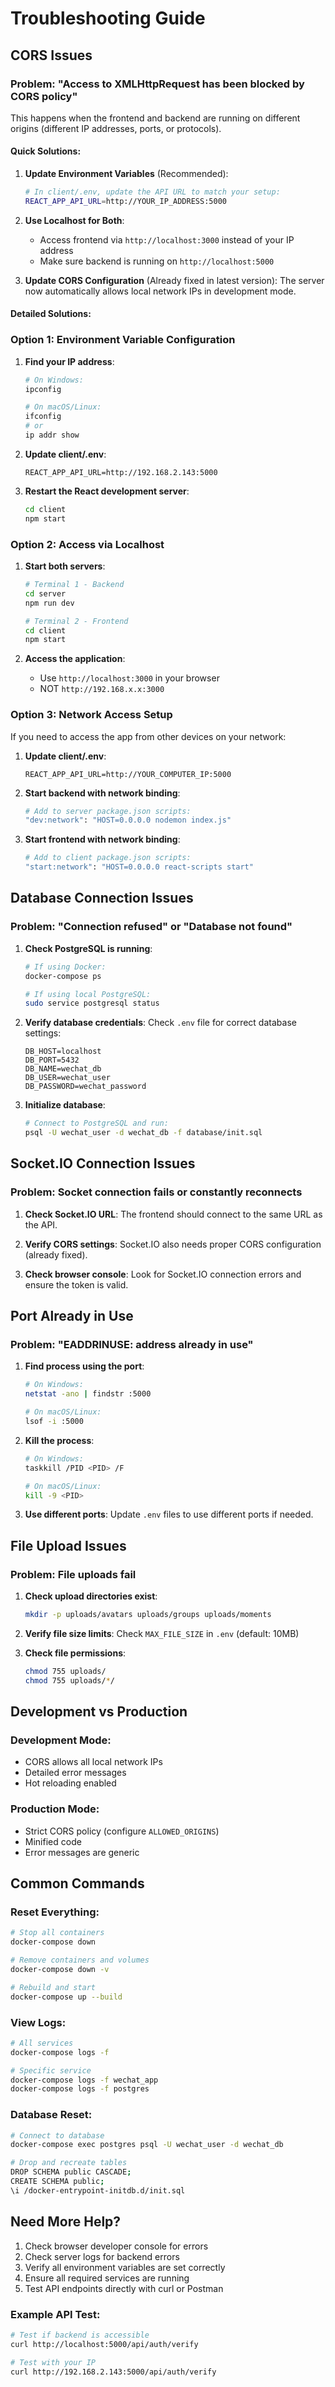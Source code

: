 # Troubleshooting Guide

## CORS Issues

### Problem: "Access to XMLHttpRequest has been blocked by CORS policy"

This happens when the frontend and backend are running on different origins (different IP addresses, ports, or protocols).

#### Quick Solutions:

1. **Update Environment Variables** (Recommended):
   ```bash
   # In client/.env, update the API URL to match your setup:
   REACT_APP_API_URL=http://YOUR_IP_ADDRESS:5000
   ```

2. **Use Localhost for Both**:
   - Access frontend via `http://localhost:3000` instead of your IP address
   - Make sure backend is running on `http://localhost:5000`

3. **Update CORS Configuration** (Already fixed in latest version):
   The server now automatically allows local network IPs in development mode.

#### Detailed Solutions:

### Option 1: Environment Variable Configuration

1. **Find your IP address**:
   ```bash
   # On Windows:
   ipconfig
   
   # On macOS/Linux:
   ifconfig
   # or
   ip addr show
   ```

2. **Update client/.env**:
   ```env
   REACT_APP_API_URL=http://192.168.2.143:5000
   ```

3. **Restart the React development server**:
   ```bash
   cd client
   npm start
   ```

### Option 2: Access via Localhost

1. **Start both servers**:
   ```bash
   # Terminal 1 - Backend
   cd server
   npm run dev
   
   # Terminal 2 - Frontend  
   cd client
   npm start
   ```

2. **Access the application**:
   - Use `http://localhost:3000` in your browser
   - NOT `http://192.168.x.x:3000`

### Option 3: Network Access Setup

If you need to access the app from other devices on your network:

1. **Update client/.env**:
   ```env
   REACT_APP_API_URL=http://YOUR_COMPUTER_IP:5000
   ```

2. **Start backend with network binding**:
   ```bash
   # Add to server package.json scripts:
   "dev:network": "HOST=0.0.0.0 nodemon index.js"
   ```

3. **Start frontend with network binding**:
   ```bash
   # Add to client package.json scripts:
   "start:network": "HOST=0.0.0.0 react-scripts start"
   ```

## Database Connection Issues

### Problem: "Connection refused" or "Database not found"

1. **Check PostgreSQL is running**:
   ```bash
   # If using Docker:
   docker-compose ps
   
   # If using local PostgreSQL:
   sudo service postgresql status
   ```

2. **Verify database credentials**:
   Check `.env` file for correct database settings:
   ```env
   DB_HOST=localhost
   DB_PORT=5432
   DB_NAME=wechat_db
   DB_USER=wechat_user
   DB_PASSWORD=wechat_password
   ```

3. **Initialize database**:
   ```bash
   # Connect to PostgreSQL and run:
   psql -U wechat_user -d wechat_db -f database/init.sql
   ```

## Socket.IO Connection Issues

### Problem: Socket connection fails or constantly reconnects

1. **Check Socket.IO URL**:
   The frontend should connect to the same URL as the API.

2. **Verify CORS settings**:
   Socket.IO also needs proper CORS configuration (already fixed).

3. **Check browser console**:
   Look for Socket.IO connection errors and ensure the token is valid.

## Port Already in Use

### Problem: "EADDRINUSE: address already in use"

1. **Find process using the port**:
   ```bash
   # On Windows:
   netstat -ano | findstr :5000
   
   # On macOS/Linux:
   lsof -i :5000
   ```

2. **Kill the process**:
   ```bash
   # On Windows:
   taskkill /PID <PID> /F
   
   # On macOS/Linux:
   kill -9 <PID>
   ```

3. **Use different ports**:
   Update `.env` files to use different ports if needed.

## File Upload Issues

### Problem: File uploads fail

1. **Check upload directories exist**:
   ```bash
   mkdir -p uploads/avatars uploads/groups uploads/moments
   ```

2. **Verify file size limits**:
   Check `MAX_FILE_SIZE` in `.env` (default: 10MB)

3. **Check file permissions**:
   ```bash
   chmod 755 uploads/
   chmod 755 uploads/*/
   ```

## Development vs Production

### Development Mode:
- CORS allows all local network IPs
- Detailed error messages
- Hot reloading enabled

### Production Mode:
- Strict CORS policy (configure `ALLOWED_ORIGINS`)
- Minified code
- Error messages are generic

## Common Commands

### Reset Everything:
```bash
# Stop all containers
docker-compose down

# Remove containers and volumes
docker-compose down -v

# Rebuild and start
docker-compose up --build
```

### View Logs:
```bash
# All services
docker-compose logs -f

# Specific service
docker-compose logs -f wechat_app
docker-compose logs -f postgres
```

### Database Reset:
```bash
# Connect to database
docker-compose exec postgres psql -U wechat_user -d wechat_db

# Drop and recreate tables
DROP SCHEMA public CASCADE;
CREATE SCHEMA public;
\i /docker-entrypoint-initdb.d/init.sql
```

## Need More Help?

1. Check browser developer console for errors
2. Check server logs for backend errors
3. Verify all environment variables are set correctly
4. Ensure all required services are running
5. Test API endpoints directly with curl or Postman

### Example API Test:
```bash
# Test if backend is accessible
curl http://localhost:5000/api/auth/verify

# Test with your IP
curl http://192.168.2.143:5000/api/auth/verify
```